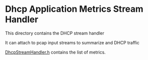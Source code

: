 # Dhcp Application Metrics Stream Handler

This directory contains the DHCP stream handler

It can attach to pcap input streams to summarize and DHCP traffic

[DhcpStreamHandler.h](DhcpStreamHandler.h) contains the list of metrics.
